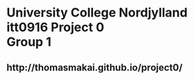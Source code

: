 <h1>
    University College Nordjylland <br>
    itt0916 Project 0 <br>
    Group 1
</h1>

<h2>http://thomasmakai.github.io/project0/</h2>
